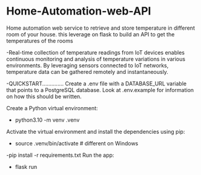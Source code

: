 # Home-Automation-web-API
Home automation web service to retrieve and store temperature in different room of your house. this leverage on flask to build an API to get the temperatures of the rooms

-Real-time collection of temperature readings from IoT devices enables continuous monitoring and analysis of temperature variations in various environments. By leveraging sensors connected to IoT networks, temperature data can be gathered remotely and instantaneously.

-QUICKSTART..............
Create a .env file with a DATABASE_URL variable that points to a PostgreSQL database. Look at .env.example for information on how this should be written.

Create a Python virtual environment:
 - python3.10 -m venv .venv

Activate the virtual environment and install the dependencies using pip:
- source .venv/bin/activate  # different on Windows

 -pip install -r requirements.txt
Run the app:
- flask run
